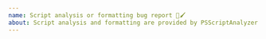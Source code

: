 ```yaml
---
name: Script analysis or formatting bug report 🚦🖌️
about: Script analysis and formatting are provided by PSScriptAnalyzer. Before submitting a script analysis or formatting issue, check to see whether the issue lies with PSScriptAnalyzer or with the VSCode PowerShell extension.
---
```


<!--

Before submitting a formatting or script analysis issue,
please check the relevant PSScriptAnalyzer command in a PowerShell console *outside* of VSCode.

Script analysis issues:
```powershell
Invoke-ScriptAnalyzer -Path './path/to/your/script.ps1'
```

Formatting issues:
```powershell
Get-Content -Raw './path/to/your/script.ps1' | Invoke-Formatter
```

If the problem occurs in the console, please submit a new issue with [PSScriptAnalyzer](https://github.com/powershell/PSScriptAnalyzer/issues).

If it does not occur in the console, it may be a PowerShell extension bug -- please open an issue here.

(For information on using the PSScriptAnalyzer module, see [here](https://github.com/PowerShell/PSScriptAnalyzer#usage))

-->
